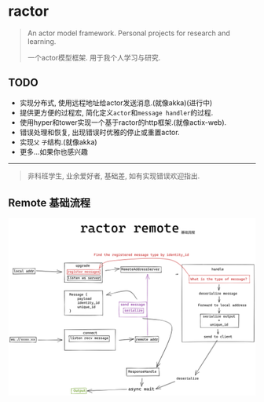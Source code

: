 # ractor

> An actor model framework. Personal projects for research and learning.
> 
> 一个actor模型框架. 用于我个人学习与研究.

## TODO
* 实现分布式, 使用远程地址给actor发送消息.(就像akka)(进行中)
* 提供更方便的过程宏, 简化定义`actor`和`message handler`的过程.
* 使用hyper和tower实现一个基于ractor的http框架.(就像actix-web).
* 错误处理和恢复, 出现错误时优雅的停止或重置actor.
* 实现`父` `子`结构.(就像akka)
* 更多...如果你也感兴趣

---
> 非科班学生, 业余爱好者, 基础差, 如有实现错误欢迎指出.


## Remote 基础流程
![png](./assets/ractor-remote-base.png)
